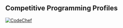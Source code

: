 
## Competitive Programming Profiles  
[![CodeChef](https://upload.wikimedia.org/wikipedia/en/thumb/b/b1/Codechef_new_logo.svg/120px-Codechef_new_logo.svg.png)](https://www.codechef.com/users/akshay_kalyan)
